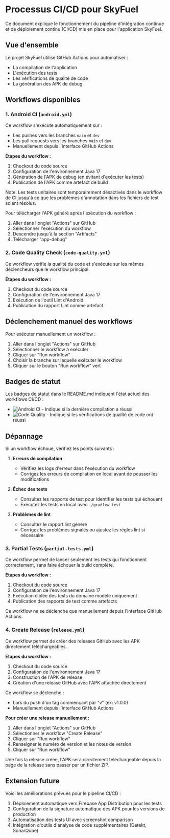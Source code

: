 # Processus CI/CD pour SkyFuel

Ce document explique le fonctionnement du pipeline d'intégration continue et de déploiement continu (CI/CD) mis en place pour l'application SkyFuel.

## Vue d'ensemble

Le projet SkyFuel utilise GitHub Actions pour automatiser :
- La compilation de l'application
- L'exécution des tests
- Les vérifications de qualité de code
- La génération des APK de debug

## Workflows disponibles

### 1. Android CI (`android.yml`)

Ce workflow s'exécute automatiquement sur :
- Les pushes vers les branches `main` et `dev`
- Les pull requests vers les branches `main` et `dev`
- Manuellement depuis l'interface GitHub Actions

**Étapes du workflow :**
1. Checkout du code source
2. Configuration de l'environnement Java 17
3. Génération de l'APK de debug (en évitant d'exécuter les tests)
4. Publication de l'APK comme artefact de build

Note: Les tests unitaires sont temporairement désactivés dans le workflow de CI jusqu'à ce que les problèmes d'annotation dans les fichiers de test soient résolus.

Pour télécharger l'APK généré après l'exécution du workflow :
1. Aller dans l'onglet "Actions" sur GitHub
2. Sélectionner l'exécution du workflow
3. Descendre jusqu'à la section "Artifacts"
4. Télécharger "app-debug"

### 2. Code Quality Check (`code-quality.yml`)

Ce workflow vérifie la qualité du code et s'exécute sur les mêmes déclencheurs que le workflow principal.

**Étapes du workflow :**
1. Checkout du code source
2. Configuration de l'environnement Java 17
3. Exécution de l'outil Lint d'Android
4. Publication du rapport Lint comme artefact

## Déclenchement manuel des workflows

Pour exécuter manuellement un workflow :
1. Aller dans l'onglet "Actions" sur GitHub
2. Sélectionner le workflow à exécuter
3. Cliquer sur "Run workflow"
4. Choisir la branche sur laquelle exécuter le workflow
5. Cliquer sur le bouton "Run workflow" vert

## Badges de statut

Les badges de statut dans le README.md indiquent l'état actuel des workflows CI/CD :
- ![Android CI](https://github.com/leonfvt/SkyFuel/workflows/Android%20CI/badge.svg) - Indique si la dernière compilation a réussi
- ![Code Quality](https://github.com/leonfvt/SkyFuel/workflows/Code%20Quality%20Check/badge.svg) - Indique si les vérifications de qualité de code ont réussi

## Dépannage

Si un workflow échoue, vérifiez les points suivants :

1. **Erreurs de compilation**
   - Vérifiez les logs d'erreur dans l'exécution du workflow
   - Corrigez les erreurs de compilation en local avant de pousser les modifications

2. **Échec des tests**
   - Consultez les rapports de test pour identifier les tests qui échouent
   - Exécutez les tests en local avec `./gradlew test`

3. **Problèmes de lint**
   - Consultez le rapport lint généré
   - Corrigez les problèmes signalés ou ajustez les règles lint si nécessaire

### 3. Partial Tests (`partial-tests.yml`)

Ce workflow permet de lancer seulement les tests qui fonctionnent correctement, sans faire échouer la build complète.

**Étapes du workflow :**
1. Checkout du code source
2. Configuration de l'environnement Java 17
3. Exécution ciblée des tests du domaine modèle uniquement
4. Publication des rapports de test comme artefacts

Ce workflow ne se déclenche que manuellement depuis l'interface GitHub Actions.

### 4. Create Release (`release.yml`)

Ce workflow permet de créer des releases GitHub avec les APK directement téléchargeables.

**Étapes du workflow :**
1. Checkout du code source
2. Configuration de l'environnement Java 17
3. Construction de l'APK de release
4. Création d'une release GitHub avec l'APK attachée directement

Ce workflow se déclenche :
- Lors du push d'un tag commençant par "v" (ex: v1.0.0)
- Manuellement depuis l'interface GitHub Actions

**Pour créer une release manuellement :**
1. Aller dans l'onglet "Actions" sur GitHub
2. Sélectionner le workflow "Create Release"
3. Cliquer sur "Run workflow"
4. Renseigner le numéro de version et les notes de version
5. Cliquer sur "Run workflow"

Une fois la release créée, l'APK sera directement téléchargeable depuis la page de la release sans passer par un fichier ZIP.

## Extension future

Voici les améliorations prévues pour le pipeline CI/CD :

1. Déploiement automatique vers Firebase App Distribution pour les tests
2. Configuration de la signature automatique des APK pour les versions de production
3. Automatisation des tests UI avec screenshot comparison
4. Intégration d'outils d'analyse de code supplémentaires (Detekt, SonarQube)
